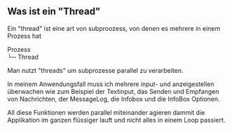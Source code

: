 ## Was ist ein "Thread"

Ein "thread" ist eine art von subproozess, von denen es mehrere in einem Prozess hat  

Prozess  
└─ Thread

Man nutzt "threads" um subprozesse parallel zu verarbeiten.

In meinem Anwendungsfall muss ich mehrere input- und anzeigestellen überwachen wie zum 
Beispiel der Textinput, das Senden und Empfangen von Nachrichten, der MessageLog, die Infobox und die InfoBox Optionen.

All diese Funktionen werden parallel miteinander agieren dammit die Applikation im 
ganzen flüssiger lauft und nicht alles in einem Loop passiert.